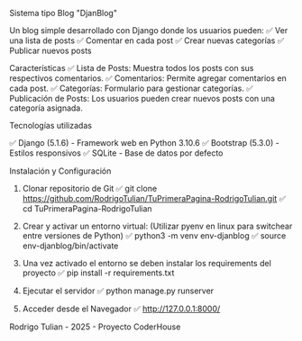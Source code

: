 Sistema tipo Blog "DjanBlog"

Un blog simple desarrollado con Django donde los usuarios pueden:
✅ Ver una lista de posts
✅ Comentar en cada post
✅ Crear nuevas categorías
✅ Publicar nuevos posts

Características
✅ Lista de Posts: Muestra todos los posts con sus respectivos comentarios.
✅ Comentarios: Permite agregar comentarios en cada post.
✅ Categorías: Formulario para gestionar categorías.
✅ Publicación de Posts: Los usuarios pueden crear nuevos posts con una categoría asignada.

Tecnologías utilizadas

✅ Django (5.1.6) - Framework web en Python 3.10.6
✅ Bootstrap (5.3.0) - Estilos responsivos
✅ SQLite - Base de datos por defecto

Instalación y Configuración
1) Clonar repositorio de Git
    ✅ git clone https://github.com/RodrigoTulian/TuPrimeraPagina-RodrigoTulian.git
    ✅ cd TuPrimeraPagina-RodrigoTulian

2) Crear y activar un entorno virtual:
(Utilizar pyenv en linux para switchear entre versiones de Python)
    ✅ python3 -m venv env-djanblog
    ✅ source env-djanblog/bin/activate

3) Una vez activado el entorno se deben instalar los requirements del proyecto
    ✅ pip install -r requirements.txt

4) Ejecutar el servidor
    ✅ python manage.py runserver

5) Acceder desde el Navegador
    ✅ http://127.0.0.1:8000/

Rodrigo Tulian - 2025 - Proyecto CoderHouse